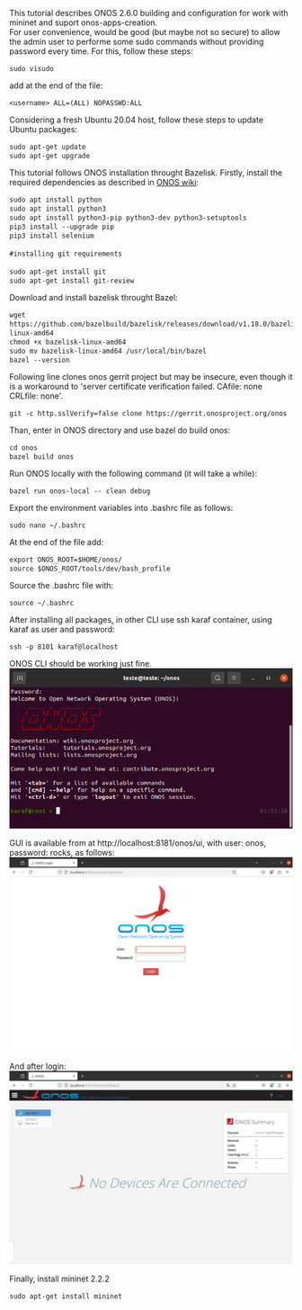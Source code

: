 This tutorial describes ONOS 2.6.0 building and configuration for work with mininet and suport onos-apps-creation.<br/>
For user convenience, would be good (but maybe not so secure) to allow the admin user to performe some sudo commands without providing password every time. For this, follow these steps:


```sheel
sudo visudo
```


add at the end of the file:
```
<username> ALL=(ALL) NOPASSWD:ALL
```

Considering a fresh Ubuntu 20.04 host, follow these steps to update Ubuntu packages:

```sheel
sudo apt-get update
sudo apt-get upgrade
```
This tutorial follows ONOS installation throught Bazelisk. Firstly, install the required dependencies as described in [ONOS wiki](https://wiki.onosproject.org/display/ONOS/Installing+required+tools):

```
sudo apt install python
sudo apt install python3
sudo apt install python3-pip python3-dev python3-setuptools
pip3 install --upgrade pip
pip3 install selenium

#installing git requirements

sudo apt-get install git
sudo apt-get install git-review
```


Download and install bazelisk throught Bazel:


```
wget https://github.com/bazelbuild/bazelisk/releases/download/v1.18.0/bazelisk-linux-amd64
chmod +x bazelisk-linux-amd64
sudo mv bazelisk-linux-amd64 /usr/local/bin/bazel
bazel --version
```

Following line clones onos gerrit project but may be insecure, even though it is a workaround to 'server certificate verification failed. CAfile: none CRLfile: none'.


```
git -c http.sslVerify=false clone https://gerrit.onosproject.org/onos
```

Than, enter in ONOS directory and use bazel do build onos:


```
cd onos
bazel build onos
```

Run ONOS locally with the following command (it will take a while):


```
bazel run onos-local -- clean debug
```


Export the environment variables into .bashrc file as follows:


```
sudo nano ~/.bashrc
```

At the end of the file add:


```
export ONOS_ROOT=$HOME/onos/
source $ONOS_ROOT/tools/dev/bash_profile
```


Source the .bashrc file with:


```
source ~/.bashrc
```

After installing all packages, in other CLI use ssh karaf container, using karaf as user and password:

```
ssh -p 8101 karaf@localhost
```


ONOS CLI should be working just fine.<br/>
![file](https://github.com/alemilan/Software-Defined-Networks---SDN/blob/main/Tutorials/onos.png)


GUI is available from at http://localhost:8181/onos/ui, with user: onos, password: rocks, as follows:<br/>
![file](https://github.com/alemilan/Software-Defined-Networks---SDN/blob/main/Tutorials/onos_gui.png)


And after login:<br/>
![file](https://github.com/alemilan/Software-Defined-Networks---SDN/blob/main/Tutorials/onos_login.png)


Finally, install mininet 2.2.2

```
sudo apt-get install mininet
```
